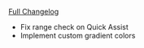 [Full Changelog](https://github.com/enderneko/Cell/compare/r218-release...3d86541b80b9d875029e24587caa516dbe43fa70)

- Fix range check on Quick Assist
- Implement custom gradient colors
